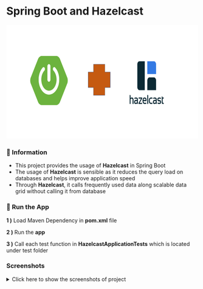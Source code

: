 # Spring Boot and Hazelcast

<img src="screenshots/springboothazelcast.PNG" alt="Main Information" width="800" height="300">

### 📖 Information

<ul style="list-style-type:disc">
  <li>This project provides the usage of <b>Hazelcast</b> in Spring Boot</li>
  <li>The usage of <b>Hazelcast</b> is sensible as it reduces the query load on databases and helps improve application speed</li>
  <li>Through <b>Hazelcast</b>, it calls frequently used data along scalable data grid without calling it from database</li>
</ul>

### 🔨 Run the App

<b>1 )</b> Load Maven Dependency in <b>pom.xml</b> file  

<b>2 )</b> Run the <b>app</b> 

<b>3 )</b> Call each test function in <b>HazelcastApplicationTests</b>  which is located under test folder 


### Screenshots

<details>
<summary>Click here to show the screenshots of project</summary>
    <p> Figure 1 </p>
    <img src ="screenshots/1.PNG">
    <p> Figure 2 </p>
    <img src ="screenshots/2.PNG">
    <p> Figure 3 </p>
    <img src ="screenshots/3.PNG">
    <p> Figure 4 </p>
    <img src ="screenshots/4.PNG">
    <p> Figure 5 </p>
    <img src ="screenshots/5.PNG">
    <p> Figure 6 </p>
    <img src ="screenshots/6.PNG">
</details>